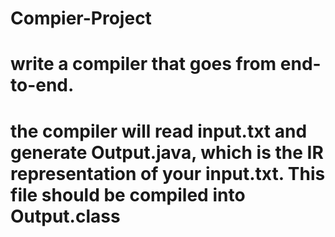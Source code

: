 # Compier-Project
# write a compiler that goes from end-to-end.
# the  compiler will read input.txt and generate Output.java, which is the IR representation of your input.txt. This file should be compiled into Output.class
